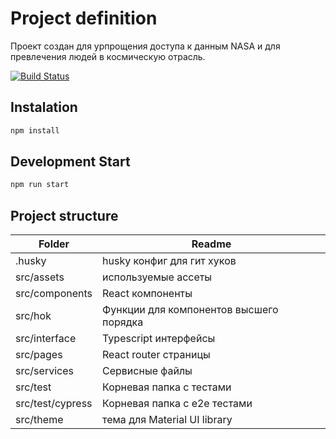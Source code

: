 
# Project definition

Проект создан для урпрощения доступа к данным NASA и для превлечения людей в космическую отрасль.

[![Build Status](http://18.118.113.13:8080/buildStatus/icon?job=Space+portal+project)](http://18.118.113.13:8080/job/Space%20portal%20project/)
## Instalation
```bash
npm install
```

## Development Start
```bash
npm run start
```



## Project structure

| Folder | Readme |
| ------ | ------ |
| .husky | husky конфиг для гит хуков |
| src/assets | используемые ассеты |
| src/components | React компоненты |
| src/hok | Функции для компонентов высшего порядка  |
| src/interface | Typescript интерфейсы |
| src/pages | React router страницы |
| src/services | Сервисные файлы |
| src/test | Корневая папка с тестами |
| src/test/cypress | Корневая папка с e2e тестами |
| src/theme | тема для Material UI library |